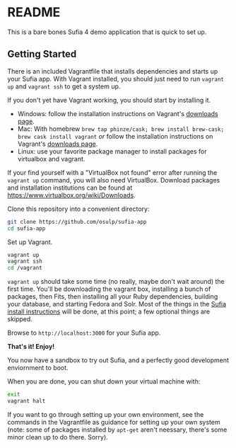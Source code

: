 README
=======

This is a bare bones Sufia 4 demo application that is quick to set up.

Getting Started
----------------

There is an included Vagrantfile that installs dependencies and starts up your Sufia app. With Vagrant installed, you should just need to run ```vagrant up``` and ```vagrant ssh``` to get a system up. 

If you don't yet have Vagrant working, you should start by installing it. 
  * Windows: follow the installation instructions on Vagrant's [downloads page](https://www.vagrantup.com/downloads).
  * Mac: With homebrew ```brew tap phinze/cask; brew install brew-cask; brew cask install vagrant``` _or_ follow the installation instructions on Vagrant's [downloads page](https://www.vagrantup.com/downloads).
  * Linux: use your favorite package manager to install packages for virtualbox and vagrant.

If your find yourself with a "VirtualBox not found" error after running the ```vagrant up``` command, you will also need VirtualBox. Download packages and installation institutions can be found at https://www.virtualbox.org/wiki/Downloads.
  
Clone this repository into a convenient directory:

```bash
git clone https://github.com/osulp/sufia-app
cd sufia-app
```

Set up Vagrant.

```bash
vagrant up
vagrant ssh
cd /vagrant
```

```vagrant up``` should take some time (no really, maybe don't wait around) the first time. You'll be downloading the vagrant box, installing a bunch of packages, then Fits, then installing all your Ruby dependencies, building your database, and starting Fedora and Solr. Most of the things in the [Sufia install instructions](https://github.com/projecthydra/sufia/blob/master/README.md) will be done, at this point; a few optional things are skipped.

Browse to ```http://localhost:3000``` for your Sufia app.

__That's it! Enjoy!__

You now have a sandbox to try out Sufia, and a perfectly good development enviornment to boot.

When you are done, you can shut down your virtual machine with:

```bash
exit
vagrant halt
```

If you want to go through setting up your own environment, see the commands in the Vagrantfile as guidance for setting up your own system (note: some of packages installed by ```apt-get``` aren't neessary, there's some minor clean up to do there. Sorry).
